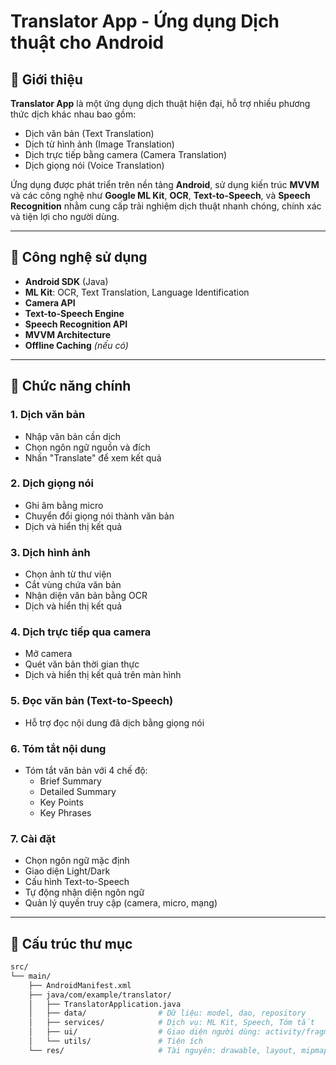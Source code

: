 # Translator App - Ứng dụng Dịch thuật cho Android

## 📱 Giới thiệu

**Translator App** là một ứng dụng dịch thuật hiện đại, hỗ trợ nhiều phương thức dịch khác nhau bao gồm:
- Dịch văn bản (Text Translation)
- Dịch từ hình ảnh (Image Translation)
- Dịch trực tiếp bằng camera (Camera Translation)
- Dịch giọng nói (Voice Translation)

Ứng dụng được phát triển trên nền tảng **Android**, sử dụng kiến trúc **MVVM** và các công nghệ như **Google ML Kit**, **OCR**, **Text-to-Speech**, và **Speech Recognition** nhằm cung cấp trải nghiệm dịch thuật nhanh chóng, chính xác và tiện lợi cho người dùng.

---

## 🔧 Công nghệ sử dụng

- **Android SDK** (Java)
- **ML Kit**: OCR, Text Translation, Language Identification
- **Camera API**
- **Text-to-Speech Engine**
- **Speech Recognition API**
- **MVVM Architecture**
- **Offline Caching** *(nếu có)*

---

## 🧩 Chức năng chính

### 1. Dịch văn bản
- Nhập văn bản cần dịch
- Chọn ngôn ngữ nguồn và đích
- Nhấn "Translate" để xem kết quả

### 2. Dịch giọng nói
- Ghi âm bằng micro
- Chuyển đổi giọng nói thành văn bản
- Dịch và hiển thị kết quả

### 3. Dịch hình ảnh
- Chọn ảnh từ thư viện
- Cắt vùng chứa văn bản
- Nhận diện văn bản bằng OCR
- Dịch và hiển thị kết quả

### 4. Dịch trực tiếp qua camera
- Mở camera
- Quét văn bản thời gian thực
- Dịch và hiển thị kết quả trên màn hình

### 5. Đọc văn bản (Text-to-Speech)
- Hỗ trợ đọc nội dung đã dịch bằng giọng nói

### 6. Tóm tắt nội dung
- Tóm tắt văn bản với 4 chế độ:
    - Brief Summary
    - Detailed Summary
    - Key Points
    - Key Phrases

### 7. Cài đặt
- Chọn ngôn ngữ mặc định
- Giao diện Light/Dark
- Cấu hình Text-to-Speech
- Tự động nhận diện ngôn ngữ
- Quản lý quyền truy cập (camera, micro, mạng)

---

## 📂 Cấu trúc thư mục

```bash
src/
└── main/
    ├── AndroidManifest.xml
    ├── java/com/example/translator/
    │   ├── TranslatorApplication.java
    │   ├── data/                # Dữ liệu: model, dao, repository
    │   ├── services/            # Dịch vụ: ML Kit, Speech, Tóm tắt
    │   ├── ui/                  # Giao diện người dùng: activity/fragment/viewmodel
    │   └── utils/               # Tiện ích
    └── res/                     # Tài nguyên: drawable, layout, mipmap, values, xml